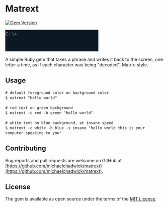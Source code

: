 # Matrext

[![Gem Version](https://badge.fury.io/rb/matrext.svg)](http://badge.fury.io/rb/matrext)

![Matrext example](https://github.com/michaelchadwick/matrext/blob/master/matrext-example.gif)

A simple Ruby gem that takes a phrase and writes it back to the screen, one letter a time, as if each character was being "decoded", Matrix-style.

## Usage

```shell
# default foreground color on background color
$ matrext "hello world"

# red text on green background
$ matrext -c red -b green "hello world"

# white text on blue background, at insane speed
$ matrext -c white -b blue -s insane "hello world this is your computer speaking to you"
```

## Contributing

Bug reports and pull requests are welcome on GitHub at [https://github.com/michaelchadwick/matrext](https://github.com/michaelchadwick/matrext).

## License

The gem is available as open source under the terms of the [MIT License](http://opensource.org/licenses/MIT).
